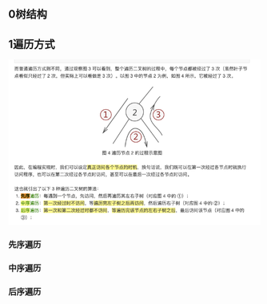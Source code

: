 ## 0树结构











## 1遍历方式

![image-20191110132456058](assets/image-20191110132456058.png)





### 先序遍历



































### 中序遍历



















### 后序遍历











